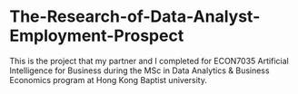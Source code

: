 # The-Research-of-Data-Analyst-Employment-Prospect
This is the project that my partner and I completed for ECON7035 Artificial Intelligence for Business during the MSc in Data Analytics &amp; Business Economics program at Hong Kong Baptist university.
